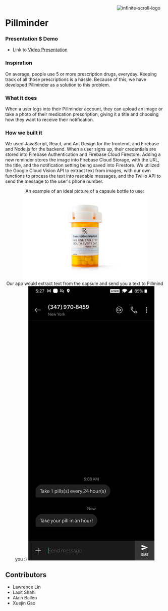 <img align="right" src="img/logo.png" alt="infinite-scroll-logo" width="150">

# Pillminder

### Presentation $ Demo
- Link to [Video Presentation]

[Video Presentation]: https://www.youtube.com/watch?v=Uqb9mhVVuMo&feature=youtu.be&ab_channel=LaxitShahi

### Inspiration 
On average, people use 5 or more prescription drugs, everyday. Keeping track of all those prescriptions is a hassle. Because of this, we have developed Pillminder as a solution to this problem.

### What it does
When a user logs into their Pillminder account, they can upload an image or take a photo of their medication prescription, giving it a title and choosing how they want to receive their notification.

### How we built it
We used JavaScript, React, and Ant Design for the frontend, and Firebase and Node.js for the backend. When a user signs up, their credentials are stored into Firebase Authentication and Firebase Cloud Firestore. Adding a new reminder stores the image into Firebase Cloud Storage, with the URL, the title, and the notification setting being saved into Firestore. We utilized the Google Cloud Vision API to extract text from images, with our own functions to process the text into readable messages, and the Twilio API to send the message to the user's phone number.


<div align="center">
    An example of an ideal picture of a capsule bottle to use:
    <img src="imgs/pills.jpg" alt="demo-example" width="400">
</div>

<div align="center">
    Our app would extract text from the capsule and send you a text to Pillmind you :)
    <img src="imgs/text_demo.jpg" alt="generated" width="400">
</div>

## Contributors

- Lawrence Lin
- Laxit Shahi
- Alain Ballen
- Xuejin Gao
